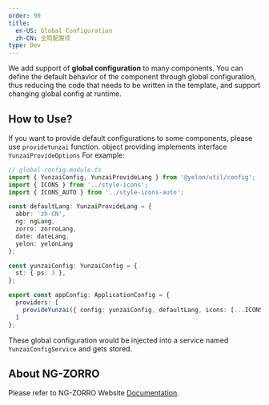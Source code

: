 ```yaml
---
order: 90
title:
  en-US: Global Configuration
  zh-CN: 全局配置项
type: Dev
---
```


We add support of **global configuration** to many components. You can define the default behavior of the component through global configuration, thus reducing the code that needs to be written in the template, and support changing global config at runtime.

## How to Use?

If you want to provide default configurations to some components, please use `provideYunzai` function. object providing implements interface `YunzaiProvideOptions` For example:

```typescript
// global-config.module.ts
import { YunzaiConfig, YunzaiProvideLang } from '@yelon/util/config';
import { ICONS } from '../style-icons';
import { ICONS_AUTO } from '../style-icons-auto';

const defaultLang: YunzaiProvideLang = {
  abbr: 'zh-CN',
  ng: ngLang,
  zorro: zorroLang,
  date: dateLang,
  yelon: yelonLang
};

const yunzaiConfig: YunzaiConfig = {
  st: { ps: 3 },
};

export const appConfig: ApplicationConfig = {
  providers: [
    provideYunzai({ config: yunzaiConfig, defaultLang, icons: [...ICONS_AUTO, ...ICONS] })
  ]
};
```

These global configuration would be injected into a service named `YunzaiConfigService` and gets stored.

## About NG-ZORRO

Please refer to NG-ZORRO Website [Documentation](https://ng.ant.design/docs/global-config/en).
